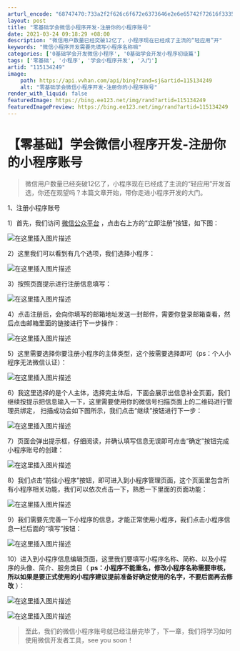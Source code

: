```yaml
---
arturl_encode: "68747470:733a2f2f626c6f672e6373646e2e6e65742f72616f3335362f:61727469636c652f64657461696c732f313135313334323439"
layout: post
title: "零基础学会微信小程序开发-注册你的小程序账号"
date: 2021-03-24 09:18:29 +08:00
description: "微信用户数量已经突破12亿了，小程序现在已经成了主流的“轻应用”开"
keywords: "微信小程序开发需要先填写小程序名称嘛"
categories: ['0基础学会开发微信小程序', '0基础学会开发小程序初级篇']
tags: ['零基础', '小程序', '学会小程序开发', '入门']
artid: "115134249"
image:
    path: https://api.vvhan.com/api/bing?rand=sj&artid=115134249
    alt: "零基础学会微信小程序开发-注册你的小程序账号"
render_with_liquid: false
featuredImage: https://bing.ee123.net/img/rand?artid=115134249
featuredImagePreview: https://bing.ee123.net/img/rand?artid=115134249
---
```


# 【零基础】学会微信小程序开发-注册你的小程序账号

> 微信用户数量已经突破12亿了，小程序现在已经成了主流的“轻应用”开发首选，你还在观望吗？本篇文章开始，带你走进小程序开发的大门。

1、注册小程序账号
  
1）首先，我们访问
[微信公众平台](https://mp.weixin.qq.com/)
，点击右上方的“立即注册”按钮，如下图：
  
![在这里插入图片描述](https://i-blog.csdnimg.cn/blog_migrate/be42c3ce2ab85824b1f65fb9f3a47637.png)
  
2）这里我们可以看到有几个选项，我们选择小程序：
  
![在这里插入图片描述](https://i-blog.csdnimg.cn/blog_migrate/1ed9101581bdd1979ea181ea3e157c55.png)
  
3）按照页面提示进行注册信息填写：
  
![在这里插入图片描述](https://i-blog.csdnimg.cn/blog_migrate/087440bc4006e9b9d811d313647bf6a0.png)
  
4）点击注册后，会向你填写的邮箱地址发送一封邮件，需要你登录邮箱查看，然后点击邮箱里面的链接进行下一步操作：
  
![在这里插入图片描述](https://i-blog.csdnimg.cn/blog_migrate/a2848cf81ba0c3bdfc910f2e2694f2e0.png)
  
5）这里需要选择你要注册小程序的主体类型，这个按需要选择即可（ps：个人小程序无法微信认证）：
  
![在这里插入图片描述](https://i-blog.csdnimg.cn/blog_migrate/9414b637542ccfabcc5808c1c3e98408.png)
  
6）我这里选择的是个人主体，选择完主体后，下面会展示出信息补全页面，我们继续按提示把信息输入一下，这里需要使用你的微信号扫描页面上的二维码进行管理员绑定， 扫描成功会如下图所示，我们点击“继续”按钮进行下一步：
  
![在这里插入图片描述](https://i-blog.csdnimg.cn/blog_migrate/1227407777c1448b6c4a8cbefd716a7a.png)
  
7）页面会弹出提示框，仔细阅读，并确认填写信息无误即可点击“确定”按钮完成小程序账号的创建：
  
![在这里插入图片描述](https://i-blog.csdnimg.cn/blog_migrate/4b2a3214f37c733b10a0114bb848f3cc.png)
  
8）我们点击“前往小程序”按钮，即可进入到小程序管理页面，这个页面里包含所有小程序相关功能，我们可以依次点击一下，熟悉一下里面的页面功能：
  
![在这里插入图片描述](https://i-blog.csdnimg.cn/blog_migrate/fa153feab3d84ec56f0e1b2ff6cab32b.png)
  
9）我们需要先完善一下小程序的信息，才能正常使用小程序，我们点击小程序信息一栏后面的“填写”按钮：
  
![在这里插入图片描述](https://i-blog.csdnimg.cn/blog_migrate/8700dfd2d6bcde7174919935424ea73c.png)
  
10）进入到小程序信息编辑页面，这里我们要填写小程序名称、简称、以及小程序的头像、简介、服务类目（
**ps：小程序不能重名，修改小程序名称需要审核，所以如果是要正式使用的小程序建议提前准备好确定使用的名字，不要后面再去修改**
）：
  
![在这里插入图片描述](https://i-blog.csdnimg.cn/blog_migrate/cf99c9027c350c38cfe0beb47012652f.png)
  
![在这里插入图片描述](https://i-blog.csdnimg.cn/blog_migrate/4ccd94c87384968375be0cb6d4e397c7.png)

> 至此，我们的微信小程序账号就已经注册完毕了，下一章，我们将学习如何使用微信开发者工具，see you soon！
